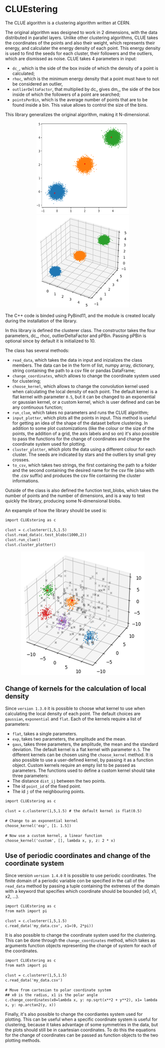 # CLUEstering 
The CLUE algorithm is a clustering algorithm written at CERN.

The original algorithm was designed to work in 2 dimensions, with the data distributed in parallel layers.
Unlike other clustering algorithms, CLUE takes the coordinates of the points and also their weight, which represents their energy, and calculater the energy density of each point.
This energy density is used to find the seeds for each cluster, their followers and the outliers, which are dismissed as noise.
CLUE takes 4 parameters in input: 
* `dc_`, which is the side of the box inside of which the density of a point is calculated;
* `rhoc`, which is the minimum energy density that a point must have to not be considered an outlier,
* `outlierDeltaFactor`, that multiplied by dc_ gives dm_, the side of the box inside of which the followers of a point are searched;
* `pointsPerBin`, which is the average number of points that are to be found inside a bin. This value allows to control the size of the bins.

This library generalizes the original algorithm, making it N-dimensional.

<p align="center">
    <img src="./images/plot2d.png" width="300" height="300"> <img src="./images/plot3d.png" width="300" height="300">
</p>

The C++ code is binded using PyBind11, and the module is created locally during the installation of the library.

In this library is defined the clusterer class. The constructor takes the four parameters, dc_, rhoc, outlierDeltaFactor and pPBin. Passing pPBin is optional since by default it is initialized to 10.

The class has several methods:
* `read_data`, which takes the data in input and inizializes the class members. The data can be in the form of list, numpy array, dictionary, string containing the path to a csv file or pandas DataFrame;
* `change_coordinates`, which allows to change the coordinate system used for clustering;
* `choose_kernel`, which allows to change the convolution kernel used when calculating the local density of each point. The default kernel is a flat kernel with parameter `0.5`, but it can be changed to an exponential or gaussian kernel, or a custom kernel, which is user defined and can be any continuous function;
* `run_clue`, which takes no parameters and runs the CLUE algorithm;
* `input_plotter`, which plots all the points in input. This method is useful for getting an idea of the shape of the dataset before clustering. In addition to some plot customizations (like the colour or the size of the points, the addition of a grid, the axis labels and so on) it's also possible to pass the functions for the change of coordinates and change the coordinate system used for plotting.
* `cluster_plotter`, which plots the data using a different colour for each cluster. The seeds are indicated by stars and the outliers by small grey crosses.
* `to_csv`, which takes two strings, the first containing the path to a folder and the second containing the desired name for the csv file (also with the .csv suffix) and produces the csv file containing the cluster informations.

Outside of the class is also defined the function test_blobs, which takes the number of points and the number of dimensions, and is a way to test quickly the library, producing some N-dimensional blobs.

An expample of how the library should be used is:
```
import CLUEstering as c

clust = c.clusterer(1,5,1.5)
clust.read_data(c.test_blobs(1000,2))
clust.run_clue()
clust.cluster_plotter()
```
<p align="center">
    <img src="./images/blobwithnoise.png" width="400" height="400"> 
</p>

## Change of kernels for the calculation of local density
Since `version 1.3.0` it is possible to choose what kernel to use when calculating the local density of each point. 
The default choices are `gaussian`, `exponential` and `flat`. Each of the kernels require a list of parameters:
* `flat`, takes a single parameters.
* `exp`, takes two parameters, the amplitude and the mean.
* `gaus`, takes three parameters, the amplitude, the mean and the standard deviation. 
The default kernel is a flat kernel with parameter `0.5`.
The different kernels can be chosen using the `choose_kernel` method. It is also possible to use a user-defined kernel, by passing it as a function object. Custom kernels require an empty list to be passed as parameters.
The functions used to define a custom kernel should take three parameters: 
* The distance `dist_ij` between the two points.
* The id `point_id` of the fixed point.
* The id `j` of the neighbouring points.

```
import CLUEstering as c

clust = c.clusterer(1,5,1.5) # the default kernel is flat(0.5)

# Change to an exponential kernel 
choose_kernel('exp', [1. 1.5])

# Now use a custom kernel, a linear function
choose_kernel('custom', [], lambda x, y, z: 2 * x)
```

## Use of periodic coordinates and change of the coordinate system
Since version `version 1.4.0` it is possible to use periodic coordinates. 
The finite domain of a periodic variable con be specified in the call of the `read_data` method by passing a tuple containing the extremes of the domain with a keyword that specifies which coordinate should be bounded (x0, x1, x2, ...).

```
import CLUEstering as c
from math import pi

clust = c.clusterer(1,5,1.5)
c.read_data('my_data.csv', x1=(0, 2*pi))
```

It is also possible to change the coordinate system used for the clustering. This can be done through the `change_coordinates` method, which takes as arguments function objects representing the change of system for each of the coordinates.

```
import CLUEstering as c
from math import pi

clust = c.clusterer(1,5,1.5)
c.read_data('my_data.csv')

# Move from cartesian to polar coordinate system
## x0 is the radius, x1 is the polar angle
c.change_coordinates(x0=lambda x, y: np.sqrt(x**2 + y**2), x1= lambda x, y: np.arctan2(y, x))
```

Finally, it's also possible to change the coordiantes system used for plotting. This can be useful when a specific coordinate system is useful for clustering, because it takes advantage of some symmetries in the data, but the plots should still be in caartesian coordinates. 
To do this the equations for the change of coordinates can be passed as function objects to the two plotting methods.
